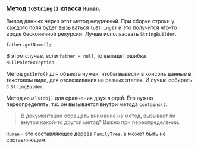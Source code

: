 ### Метод `toString()` класса `Human`.
Вывод данных через этот метод неудачный. При сборке строки у каждого поля будет вызываться `toString()` и это получится
что-то вроде бесконечной рекурсии. Лучше использовать `StringBuilder`.

    father.getName();

В этом случае, если `father = null`, то выпадет ошибка `NullPointException`.

Метод `getInfo()` для объекта нужен, чтобы вывести в консоль данные в текстовом виде, для отслеживания на разных этапах.
И лучше собирать c `StringBulder`.

Метод `equals(obj)` для сравнения двух людей. Его нужно переопределять, т.к. он вызывается внутри метода `contains()`.

> В документации обращать внимание на метод, вызывает ли внутри какой-то другой метод? Важно при переопределении.

`Human` - это составляющее дерева `FamilyTree`, а может быть не составляющем. 